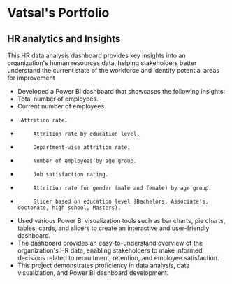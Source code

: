 # Vatsal's Portfolio


## HR analytics and Insights

This HR data analysis dashboard provides key insights into an organization's human resources data, helping stakeholders better understand the current state of the workforce and identify potential areas for improvement
-	Developed a Power BI dashboard that showcases the following insights:
 -	Total number of employees.
 -	Current number of employees.
 -		Attrition rate.   
 -			Attrition rate by education level.
 -			Department-wise attrition rate.
 -			Number of employees by age group.
 -			Job satisfaction rating.
 -			Attrition rate for gender (male and female) by age group.
 -			Slicer based on education level (Bachelors, Associate's, doctorate, high school, Masters).
-	Used various Power BI visualization tools such as bar charts, pie charts, tables, cards, and slicers to create an interactive and user-friendly dashboard.
-	The dashboard provides an easy-to-understand overview of the organization's HR data, enabling stakeholders to make informed decisions related to recruitment, retention, and employee satisfaction.
-	This project demonstrates proficiency in data analysis, data visualization, and Power BI dashboard development.


